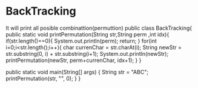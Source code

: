 # BackTracking
It will print all posible combinattion(permuttion)
public class BackTracking{
public static void printPermutation(String str,String perm ,int idx){
 if(str.length()==0){
  System.out.println(perm);
  return;
 }
  for(int i=0;i<str.length();i++){
    char currenChar = str.charAt(i);
    String newStr = str.substring(0, i) + str.substring(i+1);
    System.out.println(newStr);
    printPermutation(newStr,  perm+currenChar, idx+1);
  }
}

public static void main(String[] args) {
  String str = "ABC";
  printPermutation(str, "", 0);
}
}
